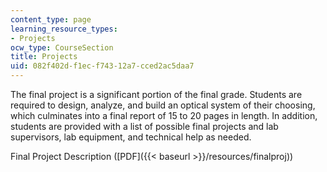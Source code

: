 ```yaml
---
content_type: page
learning_resource_types:
- Projects
ocw_type: CourseSection
title: Projects
uid: 082f402d-f1ec-f743-12a7-cced2ac5daa7
---
```


The final project is a significant portion of the final grade. Students are required to design, analyze, and build an optical system of their choosing, which culminates into a final report of 15 to 20 pages in length. In addition, students are provided with a list of possible final projects and lab supervisors, lab equipment, and technical help as needed.

Final Project Description ([PDF]({{< baseurl >}}/resources/finalproj))